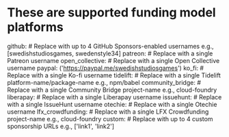 # These are supported funding model platforms

github: # Replace with up to 4 GitHub Sponsors-enabled usernames e.g., [swedishstudiosgames, swedenstyle34]
patreon: # Replace with a single Patreon username
open_collective: # Replace with a single Open Collective username
paypal: ('https://paypal.me/swedishstudiosgames')
ko_fi: # Replace with a single Ko-fi username
tidelift: # Replace with a single Tidelift platform-name/package-name e.g., npm/babel
community_bridge: # Replace with a single Community Bridge project-name e.g., cloud-foundry
liberapay: # Replace with a single Liberapay username
issuehunt: # Replace with a single IssueHunt username
otechie: # Replace with a single Otechie username
lfx_crowdfunding: # Replace with a single LFX Crowdfunding project-name e.g., cloud-foundry
custom: # Replace with up to 4 custom sponsorship URLs e.g., ['link1', 'link2']
